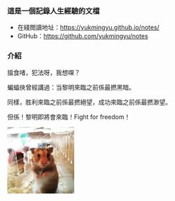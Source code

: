 ### 這是一個記錄人生經驗的文檔

- 在綫閲讀地址：https://yukmingyu.github.io/notes/
- GitHub：https://github.com/yukmingyu/notes

### 介紹

搵食啫，犯法呀，我想㗎？

蝙蝠俠曾經講過：当黎明來臨之前係最撚黑暗。

同樣，胜利來臨之前係最撚絕望，成功來臨之前係最撚渺望。

但係！黎明即將會來臨！Fight for freedom！



<img src="README.assets/微信图片_20200624034310.jpg" style="zoom:15%;" />

